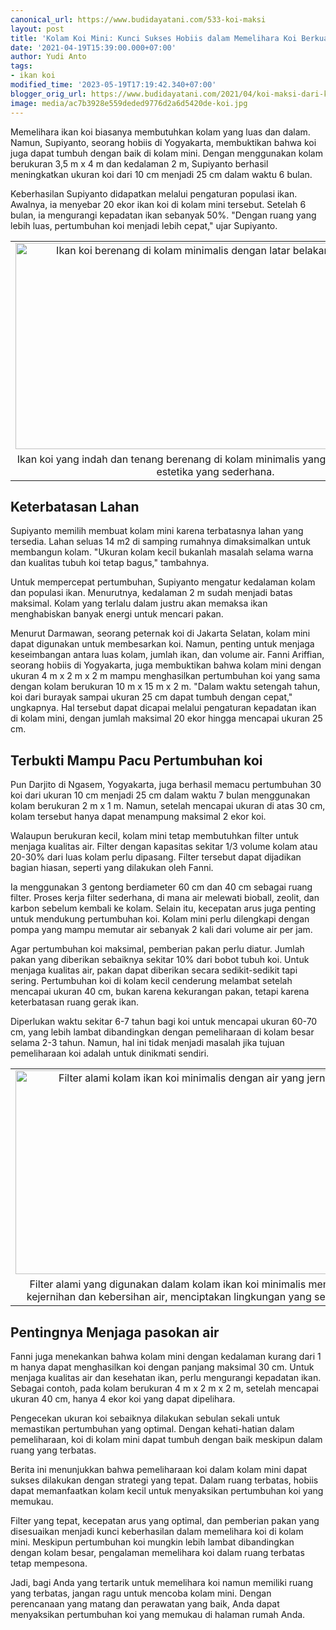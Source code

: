```yaml
---
canonical_url: https://www.budidayatani.com/533-koi-maksi
layout: post
title: 'Kolam Koi Mini: Kunci Sukses Hobiis dalam Memelihara Koi Berkualitas'
date: '2021-04-19T15:39:00.000+07:00'
author: Yudi Anto
tags:
- ikan koi
modified_time: '2023-05-19T17:19:42.340+07:00'
blogger_orig_url: https://www.budidayatani.com/2021/04/koi-maksi-dari-kolam-mini.html
image: media/ac7b3928e559deded9776d2a6d5420de-koi.jpg
---
```

<p>Memelihara ikan koi biasanya membutuhkan kolam yang luas dan dalam. Namun, Supiyanto, seorang hobiis di Yogyakarta, membuktikan bahwa koi juga dapat tumbuh dengan baik di kolam mini. Dengan menggunakan kolam berukuran 3,5 m x 4 m dan kedalaman 2 m, Supiyanto berhasil meningkatkan ukuran koi dari 10 cm menjadi 25 cm dalam waktu 6 bulan.</p><p>Keberhasilan Supiyanto didapatkan melalui pengaturan populasi ikan. Awalnya, ia menyebar 20 ekor ikan koi di kolam mini tersebut. Setelah 6 bulan, ia mengurangi kepadatan ikan sebanyak 50%. "Dengan ruang yang lebih luas, pertumbuhan koi menjadi lebih cepat," ujar Supiyanto.</p><table align="center" cellpadding="0" cellspacing="0" class="tr-caption-container" style="margin-left: auto; margin-right: auto;"><tbody><tr><td style="text-align: center;"><a href="https://blogger.googleusercontent.com/img/b/R29vZ2xl/AVvXsEjI_OKtUTeXgiu5kWpxKti5Ry3hNxKW87z88DHAsZWA2wxsVY37Nd6I8NDLTUy41_qQHk0e_WzorMz51jkI2F5uOetCXWXahO4QqAI9E9P6rJJqgdukArYskr16D5Trtkzc10UJIAox0NAntRpCQUeRMXe6qGj5FOOVxDmQ-BoZjdIjDu5UT0H39A0MIQ/s2332/koi.jpg" imageanchor="1" style="margin-left: auto; margin-right: auto;"><img alt="Ikan koi berenang di kolam minimalis dengan latar belakang batu alam" border="0" data-original-height="1200" data-original-width="2332" height="330" src="https://blogger.googleusercontent.com/img/b/R29vZ2xl/AVvXsEjI_OKtUTeXgiu5kWpxKti5Ry3hNxKW87z88DHAsZWA2wxsVY37Nd6I8NDLTUy41_qQHk0e_WzorMz51jkI2F5uOetCXWXahO4QqAI9E9P6rJJqgdukArYskr16D5Trtkzc10UJIAox0NAntRpCQUeRMXe6qGj5FOOVxDmQ-BoZjdIjDu5UT0H39A0MIQ/w640-h330/koi.jpg" title="Kolam ikan koi minimalis memberikan suasana damai dan keindahan alami dalam halaman belakang." width="640" /></a></td></tr><tr><td class="tr-caption" style="text-align: center;">Ikan koi yang indah dan tenang berenang di kolam minimalis yang dirancang dengan estetika yang sederhana.</td></tr></tbody></table><h2>Keterbatasan Lahan</h2><p>Supiyanto memilih membuat kolam mini karena terbatasnya lahan yang tersedia. Lahan seluas 14 m2 di samping rumahnya dimaksimalkan untuk membangun kolam. "Ukuran kolam kecil bukanlah masalah selama warna dan kualitas tubuh koi tetap bagus," tambahnya.</p><p>Untuk mempercepat pertumbuhan, Supiyanto mengatur kedalaman kolam dan populasi ikan. Menurutnya, kedalaman 2 m sudah menjadi batas maksimal. Kolam yang terlalu dalam justru akan memaksa ikan menghabiskan banyak energi untuk mencari pakan.</p><p>Menurut Darmawan, seorang peternak koi di Jakarta Selatan, kolam mini dapat digunakan untuk membesarkan koi. Namun, penting untuk menjaga keseimbangan antara luas kolam, jumlah ikan, dan volume air. Fanni Ariffian, seorang hobiis di Yogyakarta, juga membuktikan bahwa kolam mini dengan ukuran 4 m x 2 m x 2 m mampu menghasilkan pertumbuhan koi yang sama dengan kolam berukuran 10 m x 15 m x 2 m. "Dalam waktu setengah tahun, koi dari burayak sampai ukuran 25 cm dapat tumbuh dengan cepat," ungkapnya. Hal tersebut dapat dicapai melalui pengaturan kepadatan ikan di kolam mini, dengan jumlah maksimal 20 ekor hingga mencapai ukuran 25 cm.</p><h2>Terbukti Mampu Pacu Pertumbuhan koi</h2><p>Pun Darjito di Ngasem, Yogyakarta, juga berhasil memacu pertumbuhan 30 koi dari ukuran 10 cm menjadi 25 cm dalam waktu 7 bulan menggunakan kolam berukuran 2 m x 1 m. Namun, setelah mencapai ukuran di atas 30 cm, kolam tersebut hanya dapat menampung maksimal 2 ekor koi.</p><p>Walaupun berukuran kecil, kolam mini tetap membutuhkan filter untuk menjaga kualitas air. Filter dengan kapasitas sekitar 1/3 volume kolam atau 20-30% dari luas kolam perlu dipasang. Filter tersebut dapat dijadikan bagian hiasan, seperti yang dilakukan oleh Fanni.</p><p>Ia menggunakan 3 gentong berdiameter 60 cm dan 40 cm sebagai ruang filter. Proses kerja filter sederhana, di mana air melewati bioball, zeolit, dan karbon sebelum kembali ke kolam. Selain itu, kecepatan arus juga penting untuk mendukung pertumbuhan koi. Kolam mini perlu dilengkapi dengan pompa yang mampu memutar air sebanyak 2 kali dari volume air per jam.</p><p>Agar pertumbuhan koi maksimal, pemberian pakan perlu diatur. Jumlah pakan yang diberikan sebaiknya sekitar 10% dari bobot tubuh koi. Untuk menjaga kualitas air, pakan dapat diberikan secara sedikit-sedikit tapi sering. Pertumbuhan koi di kolam kecil cenderung melambat setelah mencapai ukuran 40 cm, bukan karena kekurangan pakan, tetapi karena keterbatasan ruang gerak ikan.</p><p>Diperlukan waktu sekitar 6-7 tahun bagi koi untuk mencapai ukuran 60-70 cm, yang lebih lambat dibandingkan dengan pemeliharaan di kolam besar selama 2-3 tahun. Namun, hal ini tidak menjadi masalah jika tujuan pemeliharaan koi adalah untuk dinikmati sendiri.</p><table align="center" cellpadding="0" cellspacing="0" class="tr-caption-container" style="margin-left: auto; margin-right: auto;"><tbody><tr><td style="text-align: center;"><a href="https://blogger.googleusercontent.com/img/b/R29vZ2xl/AVvXsEjoYO1GmZnRr4nuMnN0KD4SC-fBmbpqswmR30-vPtV_BvVO1TFI3EQ6VKuZQcEHW6ROtRMy4iQrVN1kOydCO-Xkp1OBxFVKgO-GUJoUsgo4PFD5ey06TvLWILveTB2eXrYs6_9Bc8Vwj6eKcbGApLezzL6jypAaaZyIlzcMpYLJOQoFkNSWPqDTO_4FZw/s2353/kolam.jpg" imageanchor="1" style="margin-left: auto; margin-right: auto;"><img alt="Filter alami kolam ikan koi minimalis dengan air yang jernih dan sehat" border="0" data-original-height="1200" data-original-width="2353" height="326" src="https://blogger.googleusercontent.com/img/b/R29vZ2xl/AVvXsEjoYO1GmZnRr4nuMnN0KD4SC-fBmbpqswmR30-vPtV_BvVO1TFI3EQ6VKuZQcEHW6ROtRMy4iQrVN1kOydCO-Xkp1OBxFVKgO-GUJoUsgo4PFD5ey06TvLWILveTB2eXrYs6_9Bc8Vwj6eKcbGApLezzL6jypAaaZyIlzcMpYLJOQoFkNSWPqDTO_4FZw/w640-h326/kolam.jpg" title="Filter Alami Kolam Ikan Koi Minimalis" width="640" /></a></td></tr><tr><td class="tr-caption" style="text-align: center;">Filter alami yang digunakan dalam kolam ikan koi minimalis membantu menjaga kejernihan dan kebersihan air, menciptakan lingkungan yang sehat bagi ikan koi.</td></tr></tbody></table><h2>Pentingnya Menjaga pasokan air</h2><p>Fanni juga menekankan bahwa kolam mini dengan kedalaman kurang dari 1 m hanya dapat menghasilkan koi dengan panjang maksimal 30 cm. Untuk menjaga kualitas air dan kesehatan ikan, perlu mengurangi kepadatan ikan. Sebagai contoh, pada kolam berukuran 4 m x 2 m x 2 m, setelah mencapai ukuran 40 cm, hanya 4 ekor koi yang dapat dipelihara.</p><p>Pengecekan ukuran koi sebaiknya dilakukan sebulan sekali untuk memastikan pertumbuhan yang optimal. Dengan kehati-hatian dalam pemeliharaan, koi di kolam mini dapat tumbuh dengan baik meskipun dalam ruang yang terbatas.</p><p>Berita ini menunjukkan bahwa pemeliharaan koi dalam kolam mini dapat sukses dilakukan dengan strategi yang tepat. Dalam ruang terbatas, hobiis dapat memanfaatkan kolam kecil untuk menyaksikan pertumbuhan koi yang memukau.</p><p>Filter yang tepat, kecepatan arus yang optimal, dan pemberian pakan yang disesuaikan menjadi kunci keberhasilan dalam memelihara koi di kolam mini. Meskipun pertumbuhan koi mungkin lebih lambat dibandingkan dengan kolam besar, pengalaman memelihara koi dalam ruang terbatas tetap mempesona.</p><p>Jadi, bagi Anda yang tertarik untuk memelihara koi namun memiliki ruang yang terbatas, jangan ragu untuk mencoba kolam mini. Dengan perencanaan yang matang dan perawatan yang baik, Anda dapat menyaksikan pertumbuhan koi yang memukau di halaman rumah Anda.</p>